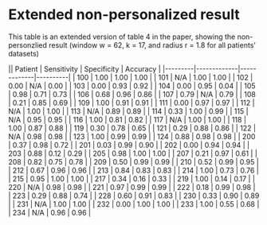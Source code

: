 # Extended non-personalized result

This table is an extended version of table 4 in the paper, showing the non-personzlied result (window w = 62, k = 17, and radius r = 1.8 for all patients’ datasets)

|| Patient | Sensitivity | Specificity | Accuracy |
|---------|-------------|-------------|----------|
| 100     | 1.00        | 1.00        | 1.00     |
| 101     | N/A         | 1.00        | 1.00     |
| 102     | 0.00        | N/A         | 0.00     |
| 103     | 0.00        | 0.93        | 0.92     |
| 104     | 0.00        | 0.95        | 0.04     |
| 105     | 0.98        | 0.71        | 0.73     |
| 106     | 0.68        | 0.96        | 0.86     |
| 107     | 0.79        | N/A         | 0.79     |
| 108     | 0.21        | 0.85        | 0.69     |
| 109     | 1.00        | 0.91        | 0.91     |
| 111     | 0.00        | 0.97        | 0.97     |
| 112     | N/A         | 1.00        | 1.00     |
| 113     | N/A         | 0.89        | 0.89     |
| 114     | 0.33        | 1.00        | 0.99     |
| 115     | N/A         | 0.95        | 0.95     |
| 116     | 1.00        | 0.81        | 0.82     |
| 117     | N/A         | 1.00        | 1.00     |
| 118     | 1.00        | 0.87        | 0.88     |
| 119     | 0.30        | 0.78        | 0.65     |
| 121     | 0.29        | 0.88        | 0.86     |
| 122     | N/A         | 0.98        | 0.98     |
| 123     | 1.00        | 0.99        | 0.99     |
| 124     | 0.88        | 0.98        | 0.98     |
| 200     | 0.37        | 0.98        | 0.72     |
| 201     | 0.03        | 0.99        | 0.90     |
| 202     | 0.00        | 0.94        | 0.94     |
| 203     | 0.88        | 0.12        | 0.29     |
| 205     | 0.98        | 1.00        | 1.00     |
| 207     | 0.21        | 0.97        | 0.61     |
| 208     | 0.82        | 0.75        | 0.78     |
| 209     | 0.50        | 0.99        | 0.99     |
| 210     | 0.52        | 0.99        | 0.95     |
| 212     | 0.67        | 0.96        | 0.96     |
| 213     | 0.84        | 0.83        | 0.83     |
| 214     | 1.00        | 0.73        | 0.76     |
| 215     | 0.95        | 1.00        | 1.00     |
| 217     | 0.34        | 0.16        | 0.33     |
| 219     | 1.00        | 0.14        | 0.17     |
| 220     | N/A         | 0.98        | 0.98     |
| 221     | 0.97        | 0.99        | 0.99     |
| 222     | 0.18        | 0.99        | 0.98     |
| 223     | 0.29        | 0.88        | 0.74     |
| 228     | 0.60        | 0.91        | 0.83     |
| 230     | 0.33        | 0.90        | 0.89     |
| 231     | N/A         | 1.00        | 1.00     |
| 232     | 0.00        | 1.00        | 1.00     |
| 233     | 1.00        | 0.55        | 0.68     |
| 234     | N/A         | 0.96        | 0.96     |